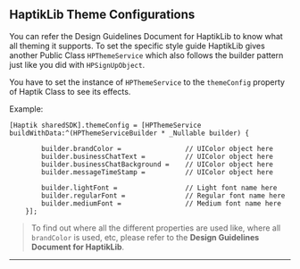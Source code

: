 ## HaptikLib Theme Configurations

You can refer the Design Guidelines Document for HaptikLib to know what all theming it supports. To set the specific style guide HaptikLib gives another Public Class `HPThemeService` which also follows the builder pattern just like you did with `HPSignUpObject`.

You have to set the instance of `HPThemeService` to the `themeConfig` property of Haptik Class to see its effects.

Example:

```
[Haptik sharedSDK].themeConfig = [HPThemeService buildWithData:^(HPThemeServiceBuilder * _Nullable builder) {

        builder.brandColor =                // UIColor object here
        builder.businessChatText =          // UIColor object here
        builder.businessChatBackground =    // UIColor object here
        builder.messageTimeStamp =          // UIColor object here

        builder.lightFont =                 // Light font name here
        builder.regularFont =               // Regular font name here
        builder.mediumFont =                // Medium font name here
    }];
```

> To find out where all the different properties are used like, where all `brandColor` is used, etc, please refer to the **Design Guidelines Document for HaptikLib**.

---
